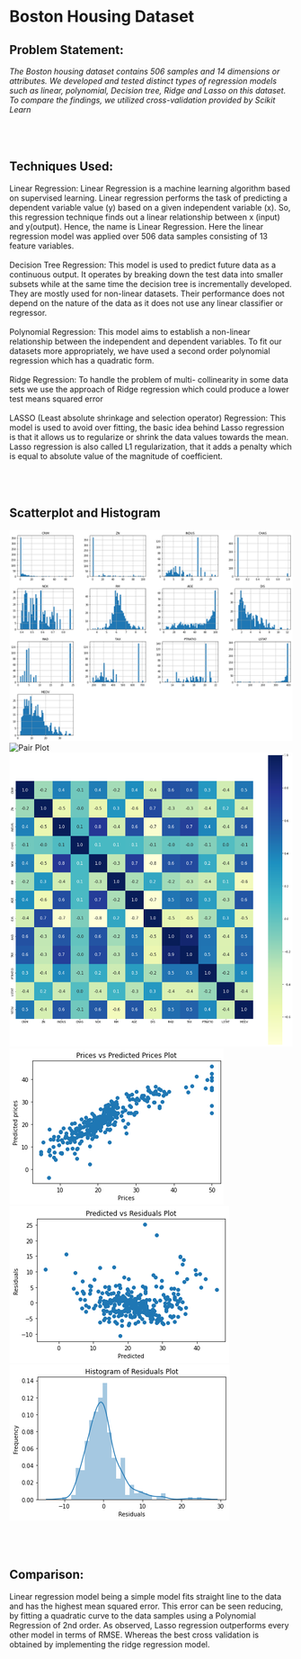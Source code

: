 # Boston Housing Dataset

## Problem Statement:
*The Boston housing dataset contains 506 samples and 14 dimensions or
attributes. We developed and tested distinct types of regression models such as linear,
polynomial, Decision tree, Ridge and Lasso on this dataset. To compare the findings, we
utilized cross-validation provided by Scikit Learn*
<br>
<br>
<br>
<br>
## Techniques Used:
Linear Regression: Linear Regression is a machine learning algorithm based on
supervised learning. Linear regression performs the task of predicting a dependent
variable value (y) based on a given independent variable (x). So, this regression
technique finds out a linear relationship between x (input) and y(output). Hence, the
name is Linear Regression. Here the linear regression model was applied over 506 data
samples consisting of 13 feature variables.
<br>
<br>
Decision Tree Regression: This model is used to predict future data as a
continuous output. It operates by breaking down the test data into smaller subsets
while at the same time the decision tree is incrementally developed. They are mostly
used for non-linear datasets. Their performance does not depend on the nature of the
data as it does not use any linear classifier or regressor.
<br>
<br>
Polynomial Regression: This model aims to establish a non-linear relationship
between the independent and dependent variables. To fit our datasets more
appropriately, we have used a second order polynomial regression which has a
quadratic form.
<br>
<br>
Ridge Regression: To handle the problem of multi- collinearity in some data
sets we use the approach of Ridge regression which could produce a lower test means
squared error
<br>
<br>
LASSO (Least absolute shrinkage and selection operator) Regression: This
model is used to avoid over fitting, the basic idea behind Lasso regression is that it
allows us to regularize or shrink the data values towards the mean. Lasso regression is
also called L1 regularization, that it adds a penalty which is equal to absolute value of
the magnitude of coefficient.
<br>
<br>
<br>
<br>
## Scatterplot and Histogram

![Scatter Plot](./images/scatter.png)
![Pair Plot](./images/pairplot.png)
![Correlation Matrix](./images/correlation.png)
![Price Vs Predicted](./images/price_predicted.png)
![Pridicted Vs Residuals](./images/predicted_residual.png)
![Histogram of Residuals](./images/histogram_residuals.png)
<br>
<br>
<br>
<br>
## Comparison:
Linear regression model being a simple model fits straight line to the data and
has the highest mean squared error. This error can be seen reducing, by fitting a
quadratic curve to the data samples using a Polynomial Regression of 2nd order. As
observed, Lasso regression outperforms every other model in terms of RMSE. Whereas
the best cross validation is obtained by implementing the ridge regression model.


